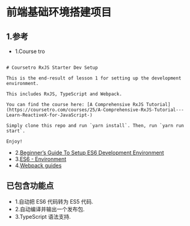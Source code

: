 # 前端基础环境搭建项目

## 1.参考
* 1.Course tro
```

# Coursetro RxJS Starter Dev Setup

This is the end-result of lesson 1 for setting up the development environment.

This includes RxJS, TypeScript and Webpack.

You can find the course here: [A Comprehensive RxJS Tutorial](https://coursetro.com/courses/25/A-Comprehensive-RxJS-Tutorial---Learn-ReactiveX-for-JavaScript-)

Simply clone this repo and run `yarn install`. Then, run `yarn run start`.

Enjoy!

```

* 2.[Beginner’s Guide To Setup ES6 Development Environment](https://appdividend.com/2017/03/28/beginners-guide-to-setup-es6-development-environment/)
* 3.[ES6 - Environment](https://www.tutorialspoint.com/es6/es6_environment.htm)
* 4.[Webpack guides](https://webpack.js.org/guides/)


## 已包含功能点
* 1.自动把 ES6 代码转为 ES5 代码.
* 2.自动编译并输出一个发布包.
* 3.TypeScript 语法支持.
